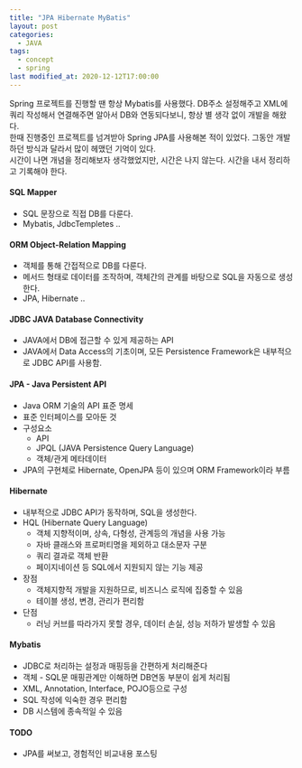 ```yaml
---
title: "JPA Hibernate MyBatis"
layout: post
categories:
  - JAVA
tags:
  - concept
  - spring
last modified_at: 2020-12-12T17:00:00
---
```


Spring 프로젝트를 진행할 땐 항상 Mybatis를 사용했다. 
DB주소 설정해주고 XML에 쿼리 작성해서 연결해주면 알아서 DB와 연동되다보니, 항상 별 생각 없이 개발을 해왔다.  
한때 진행중인 프로젝트를 넘겨받아 Spring JPA를 사용해본 적이 있었다. 그동안 개발하던 방식과 달라서 많이 헤맸던 기억이 있다.  
시간이 나면 개념을 정리해보자 생각했었지만, 시간은 나지 않는다. 시간을 내서 정리하고 기록해야 한다.

#### SQL Mapper

* SQL 문장으로 직접 DB를 다룬다.
* Mybatis, JdbcTempletes ..

#### ORM Object-Relation Mapping

* 객체를 통해 간접적으로 DB를 다룬다.
* 메서드 형태로 데이터를 조작하며, 객체간의 관계를 바탕으로 SQL을 자동으로 생성한다.
* JPA, Hibernate ..

#### JDBC JAVA Database Connectivity

* JAVA에서 DB에 접근할 수 있게 제공하는 API
* JAVA에서 Data Access의 기초이며, 모든 Persistence Framework은 내부적으로 JDBC API를 사용함.

#### JPA - Java Persistent API

* Java ORM 기술의 API 표준 명세
* 표준 인터페이스를 모아둔 것
* 구성요소
    * API
    * JPQL (JAVA Persistence Query Language)
    * 객체/관게 메타데이터
* JPA의 구현체로 Hibernate, OpenJPA 등이 있으며 ORM Framework이라 부름

#### Hibernate

* 내부적으로 JDBC API가 동작하며, SQL을 생성한다.
* HQL (Hibernate Query Language) 
    * 객체 지향적이며, 상속, 다형성, 관계등의 개념을 사용 가능
    * 자바 클래스와 프로퍼티명을 제외하고 대소문자 구분
    * 쿼리 결과로 객체 반환
    * 페이지네이션 등 SQL에서 지원되지 않는 기능 제공
* 장점
    * 객체지향적 개발을 지원하므로, 비즈니스 로직에 집중할 수 있음
    * 테이블 생성, 변경, 관리가 편리함
* 단점
    * 러닝 커브를 따라가지 못할 경우, 데이터 손실, 성능 저하가 발생할 수 있음

#### Mybatis

* JDBC로 처리하는 설정과 매핑등을 간편하게 처리해준다
* 객체 - SQL문 매핑관계만 이해하면 DB연동 부분이 쉽게 처리됨
* XML, Annotation, Interface, POJO등으로 구성
* SQL 작성에 익숙한 경우 편리함
* DB 시스템에 종속적일 수 있음

#### TODO

* JPA를 써보고, 경험적인 비교내용 포스팅